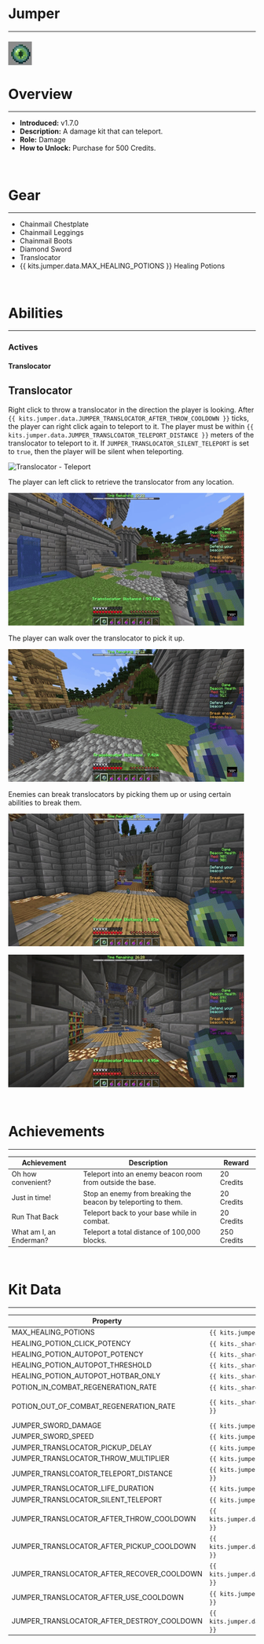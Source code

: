 # Jumper

***

#### ![jumper-icon](../assets/icons/jumper-icon.jpg)

# Overview
***
- **Introduced:** v1.7.0    
- **Description:** A damage kit that can teleport.
- **Role:** Damage
- **How to Unlock:** Purchase for 500 Credits.
<br />  

# Gear
***
- Chainmail Chestplate
- Chainmail Leggings
- Chainmail Boots
- Diamond Sword
- Translocator
- {{ kits.jumper.data.MAX_HEALING_POTIONS }} Healing Potions

<br />  

# Abilities
***
### Actives
<!-- tabs:start -->
#### **Translocator**
## Translocator
Right click to throw a translocator in the direction the player is looking. After `{{ kits.jumper.data.JUMPER_TRANSLOCATOR_AFTER_THROW_COOLDOWN }}` ticks, the player can right click again to teleport to it. The player must be within `{{ kits.jumper.data.JUMPER_TRANSLCOATOR_TELEPORT_DISTANCE }}` meters of the translocator to teleport to it. If `JUMPER_TRANSLOCATOR_SILENT_TELEPORT` is set to `true`, then the player will be silent when teleporting.

![Translocator - Teleport](../assets/kits/jumper/Jumper%20-%20Translocator%20Teleport.gif)

The player can left click to retrieve the translocator from any location.

![Translocator - Recover (Left Click)](../assets/kits/jumper/Jumper%20-%20Translocator%20Recover%20Remotely.gif)

The player can walk over the translocator to pick it up.

![Translocator - Recover (Pickup)](../assets/kits/jumper/Jumper%20-%20Translocator%20Recover%20Pickup.gif)

Enemies can break translocators by picking them up or using certain abilities to break them.

![Translocator - Detroy (Pickup)](../assets/kits/jumper/Jumper%20-%20Translocator%20Destroyed%20Pickup.gif)

![Translocator - Destroy (Ability Damage)](../assets/kits/jumper/Jumper%20-%20Translocator%20Destroyed%20Damage.gif)

<!-- tabs:end -->
<br />

# Achievements
***

<!-- prettier-ignore -->
| Achievement | Description | Reward |
| ----------- | ----------- | ------ |
| Oh how convenient? | Teleport into an enemy beacon room from outside the base. | 20 Credits |
| Just in time! | Stop an enemy from breaking the beacon by teleporting to them. | 20 Credits |
| Run That Back | Teleport back to your base while in combat. | 20 Credits  |
| What am I, an Enderman? | Teleport a total distance of 100,000 blocks. | 250 Credits |

<br />  

# Kit Data
***

<!-- prettier-ignore -->
| Property | Value | Description |
|----------|-------|-------------|
| MAX_HEALING_POTIONS | `{{ kits.jumper.data.MAX_HEALING_POTIONS }}` | {{ kitDataSharedDescriptions.MAX_HEALING_POTIONS }} |
| HEALING_POTION_CLICK_POTENCY | `{{ kits._shared.data.HEALING_POTION_CLICK_POTENCY }}` | {{ kitDataSharedDescriptions.HEALING_POTION_CLICK_POTENCY }} |
| HEALING_POTION_AUTOPOT_POTENCY | `{{ kits._shared.data.HEALING_POTION_AUTOPOT_POTENCY }}` | {{ kitDataSharedDescriptions.HEALING_POTION_AUTOPOT_POTENCY }} |
| HEALING_POTION_AUTOPOT_THRESHOLD | `{{ kits._shared.data.HEALING_POTION_AUTOPOT_THRESHOLD }}` | {{ kitDataSharedDescriptions.HEALING_POTION_AUTOPOT_THRESHOLD }} |
| HEALING_POTION_AUTOPOT_HOTBAR_ONLY | `{{ kits._shared.data.HEALING_POTION_AUTOPOT_HOTBAR_ONLY }}` | {{ kitDataSharedDescriptions.HEALING_POTION_AUTOPOT_HOTBAR_ONLY }} |
| POTION_IN_COMBAT_REGENERATION_RATE | `{{ kits._shared.data.POTION_IN_COMBAT_REGENERATION_RATE }}` | {{ kitDataSharedDescriptions.POTION_IN_COMBAT_REGENERATION_RATE }} |
| POTION_OUT_OF_COMBAT_REGENERATION_RATE | `{{ kits._shared.data.POTION_OUT_OF_COMBAT_REGENERATION_RATE }}` | {{ kitDataSharedDescriptions.POTION_OUT_OF_COMBAT_REGENERATION_RATE }} |
| JUMPER_SWORD_DAMAGE | `{{ kits.jumper.data.JUMPER_SWORD_DAMAGE }}` | The base damage of the swrod. |
| JUMPER_SWORD_SPEED | `{{ kits.jumper.data.JUMPER_SWORD_SPEED }}` | The base speed of the sword. |
| JUMPER_TRANSLOCATOR_PICKUP_DELAY | `{{ kits.jumper.data.JUMPER_TRANSLOCATOR_PICKUP_DELAY }}` | The delay, in ticks, for picking up the translocator. |
| JUMPER_TRANSLOCATOR_THROW_MULTIPLIER | `{{ kits.jumper.data.JUMPER_TRANSLOCATOR_THROW_MULTIPLIER }}` | The multiplier when throwing the translocator. |
| JUMPER_TRANSLCOATOR_TELEPORT_DISTANCE | `{{ kits.jumper.data.JUMPER_TRANSLCOATOR_TELEPORT_DISTANCE }}` | The maximum distance that the player is able to teleport to the translocator from. |
| JUMPER_TRANSLOCATOR_LIFE_DURATION | `{{ kits.jumper.data.JUMPER_TRANSLOCATOR_LIFE_DURATION }}` | Determines how long, in ticks, the translocator item will live. |
| JUMPER_TRANSLOCATOR_SILENT_TELEPORT | `{{ kits.jumper.data.JUMPER_TRANSLOCATOR_SILENT_TELEPORT }}` | Determines if player will be silent when teleporting to their translocator. |
| JUMPER_TRANSLOCATOR_AFTER_THROW_COOLDOWN | `{{ kits.jumper.data.JUMPER_TRANSLOCATOR_AFTER_THROW_COOLDOWN }}` | The cooldown, in ticks, after throwing the translocator. |
| JUMPER_TRANSLOCATOR_AFTER_PICKUP_COOLDOWN | `{{ kits.jumper.data.JUMPER_TRANSLOCATOR_AFTER_PICKUP_COOLDOWN }}` | The cooldown, in ticks, after the player picks up the translocator. |
| JUMPER_TRANSLOCATOR_AFTER_RECOVER_COOLDOWN | `{{ kits.jumper.data.JUMPER_TRANSLOCATOR_AFTER_RECOVER_COOLDOWN }}` | The cooldown, in ticks, after the player recovers their translocator. |
| JUMPER_TRANSLOCATOR_AFTER_USE_COOLDOWN | `{{ kits.jumper.data.JUMPER_TRANSLOCATOR_AFTER_USE_COOLDOWN }}` | The cooldown, in ticks, after the player teleports to their translocator. |
| JUMPER_TRANSLOCATOR_AFTER_DESTROY_COOLDOWN | `{{ kits.jumper.data.JUMPER_TRANSLOCATOR_AFTER_DESTROY_COOLDOWN }}` | The cooldown, in ticks, after an enemy picks up or destroys the player's translocator. |
